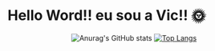 # Hello Word!! eu sou a Vic!! :sun_with_face:
<div align="center">
         
![Anurag's GitHub stats](https://github-readme-stats.vercel.app/api?username=victoriaatlas&show_icons=true&include_all_commits=true&theme=radical) [![Top Langs](https://github-readme-stats.vercel.app/api/top-langs/?username=victoriaatlas&theme=radical&card_width=300&layout=compact)](https://github.com/anuraghazra/github-readme-stats)
         
</div>
         
